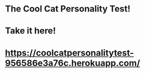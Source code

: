 # The Cool Cat Personality Test!

# Take it here!
# https://coolcatpersonalitytest-956586e3a76c.herokuapp.com/
